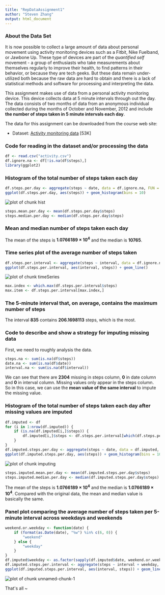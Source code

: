 ```yaml
---
title: "RepDataAssignment1"
author: "Steven Zhang"
output: html_document
---
```




### About the Data Set

It is now possible to collect a large amount of data about personal movement using activity monitoring devices such as a Fitbit, Nike Fuelband, or Jawbone Up. These type of devices are part of the *quantified self* movement \- a group of enthusiasts who take measurements about themselves regularly to improve their health, to find patterns in their behavior, or because they are tech geeks. But these data remain under-utilized both because the raw data are hard to obtain and there is a lack of statistical methods and software for processing and interpreting the data.

This assignment makes use of data from a personal activity monitoring device. This device collects data at 5 minute intervals through out the day. The data consists of two months of data from an anonymous individual collected during the months of October and November, 2012 and include **the number of steps taken in 5 minute intervals each day**.

The data for this assignment can be downloaded from the course web site:

* Dataset: [Activity monitoring data](https://d396qusza40orc.cloudfront.net/repdata%2Fdata%2Factivity.zip) [53K]

### Code for reading in the dataset and/or processing the data


```r
df <- read.csv("activity.csv")
df.ignore.na <- df[!is.na(df$steps),]
library(ggplot2)
```

### Histogram of the total number of steps taken each day


```r
df.steps.per.day <- aggregate(steps ~ date, data = df.ignore.na, FUN = sum, na.rm = TRUE)
ggplot(df.steps.per.day, aes(steps)) + geom_histogram(bins = 10)
```

![plot of chunk hist](figure/hist-1.png)

```r
steps.mean.per.day <- mean(df.steps.per.day$steps)
steps.median.per.day <- median(df.steps.per.day$steps)
```

### Mean and median number of steps taken each day

The mean of the steps is **1.0766189 &times; 10<sup>4</sup>** and the median is **10765**.

### Time series plot of the average number of steps taken


```r
df.steps.per.interval <- aggregate(steps ~ interval, data = df.ignore.na, FUN = mean)
ggplot(df.steps.per.interval, aes(interval, steps)) + geom_line()
```

![plot of chunk timeSeries](figure/timeSeries-1.png)

```r
max.index <- which.max(df.steps.per.interval$steps)
max.item <- df.steps.per.interval[max.index,]
```

### The 5-minute interval that, on average, contains the maximum number of steps

The interval **835** contains **206.1698113** steps, which is the most.

### Code to describe and show a strategy for imputing missing data

First, we need to roughly analysis the data.


```r
steps.na <- sum(is.na(df$steps))
date.na <- sum(is.na(df$date))
interval.na <- sum(is.na(df$interval))
```

We can see that there are **2304** missing in steps column, **0** in date column and **0** in interval column. Missing values only appear in the steps column. So in this case, we can use the **mean value of the same interval** to impute the missing value.

### Histogram of the total number of steps taken each day after missing values are imputed


```r
df.imputed <- df
for (i in 1:nrow(df.imputed)) {
    if (is.na(df.imputed[i,]$steps)) {
        df.imputed[i,]$steps <- df.steps.per.interval[which(df.steps.per.interval$interval == df.imputed[i,]$interval),]$steps
    }
}
df.imputed.steps.per.day <- aggregate(steps ~ date, data = df.imputed, FUN = sum)
ggplot(df.imputed.steps.per.day, aes(steps)) + geom_histogram(bins = 10)
```

![plot of chunk imputing](figure/imputing-1.png)

```r
steps.imputed.mean.per.day <- mean(df.imputed.steps.per.day$steps)
steps.imputed.median.per.day <- median(df.imputed.steps.per.day$steps)
```

The mean of the steps is **1.0766189 &times; 10<sup>4</sup>** and the median is **1.0766189 &times; 10<sup>4</sup>**. Compared with the original data, the mean and median value is basically the same.

### Panel plot comparing the average number of steps taken per 5-minute interval across weekdays and weekends

```r
weekend.or.weekday <- function(date) {
    if (format(as.Date(date), "%w") %in% c(6, 0)) {
        "weekend"
    } else {
        "weekday"
    }
}
df.imputed$weekday <- as.factor(sapply(df.imputed$date, weekend.or.weekday))
df.imputed.steps.per.interval <- aggregate(steps ~ interval + weekday, data = df.imputed, FUN = mean)
ggplot(df.imputed.steps.per.interval, aes(interval, steps)) + geom_line(aes(color = weekday), size = 1)
```

![plot of chunk unnamed-chunk-1](figure/unnamed-chunk-1-1.png)

That's all ~
